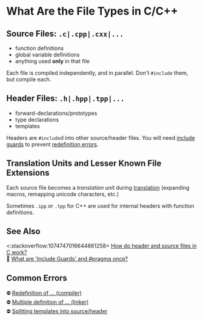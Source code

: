 # What Are the File Types in C/C++

<!-- inline -->
## Source Files: `.c|.cpp|.cxx|...`
- function definitions
- global variable definitions
- anything used **only** in that file

Each file is compiled independently, and in parallel.
Don't `#include` them, but compile each.

<!-- inline -->
## Header Files: `.h|.hpp|.tpp|...`
- forward-declarations/prototypes
- type declarations
- templates

Headers are `#include`d into other source/header files.
You will need [include guards](https://64.github.io/cpp-faq/include-guards-pragma-once/) to prevent
[redefinition errors](https://stackoverflow.com/q/3746484/5740428).

## Translation Units and Lesser Known File Extensions

Each source file becomes a *translation unit* during
[translation](https://en.cppreference.com/w/cpp/language/translation_phases)
(expanding macros, remapping unicode characters, etc.)

Sometimes `.ipp` or `.tpp` for C++ are used for internal headers with function definitions.

<!-- inline -->
## See Also
<:stackoverflow:1074747016644661258> [How do header and source files in C work?](https://stackoverflow.com/q/5904530/5740428)<br>
:page_facing_up: [What are 'Include Guards' and #pragma once?](https://64.github.io/cpp-faq/include-guards-pragma-once/)

<!-- inline -->
## Common Errors
:no_entry: [Redefinition of ... (compiler)](https://stackoverflow.com/q/3746484/5740428)<br>
:no_entry: [Multiple definition of ... (linker)](https://stackoverflow.com/q/17764661/5740428)<br>
:no_entry: [Splitting templates into source/header](https://stackoverflow.com/q/1724036/5740428)
